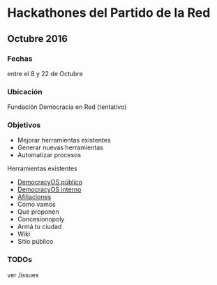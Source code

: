# Hackathones del Partido de la Red

## Octubre 2016

### Fechas
entre el 8 y 22 de Octubre

### Ubicación
Fundación Democracia en Red (tentativo)

### Objetivos
* Mejorar herramientas existentes
* Generar nuevas herramientas
* Automatizar procesos

Herramientas existentes

* [DemocracyOS público](dos.partidodelared.org)
* [DemocracyOS interno](asamblea.partidodelared.org)
* [Afiliaciones](afiliaciones.partidodelared.org)
* Cómo vamos
* Qué proponen
* Concesionopoly
* Armá tu ciudad
* Wiki
* Sitio público

### TODOs
ver /issues


